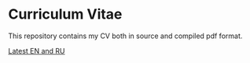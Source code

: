 # Curriculum Vitae

This repository contains my CV both in source and compiled pdf format.

[Latest EN and RU](https://github.com/Tapeline/curriculum-vitae/releases/latest/)
